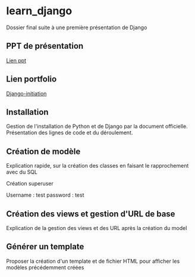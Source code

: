 # learn_django
 
Dossier final suite à une première présentation de Django 
## PPT de présentation 
<a href="https://docs.google.com/presentation/d/1PBG0p0x8qWLUlvghURLvZX5joXuKXYGt1D9w5dEoVxQ/edit?usp=sharing">Lien ppt</a>
## Lien portfolio 
<a href="https://portfolio.kevinlamarque.fr/blog/22/">Django-initiation</a>
## Installation 
Gestion de l'installation de Python et de Django par la document officielle.
Présentation des lignes de code et du déroulement.

## Création de modèle 
Explication rapide, sur la création des classes  en faisant le rapprochement avec du SQL 

Création superuser 

Username : test 
password : test

## Création des views et gestion d'URL de base 

Explication de la gestion des views et des URL après la création du model 

## Générer un template

Proposer la création d'un template et de fichier HTML pour afficher les modèles précédemment créées
